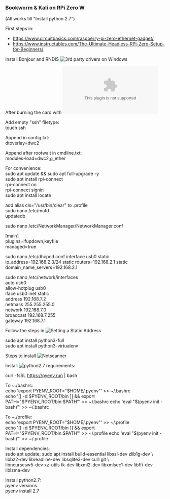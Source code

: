 ### Bookworm & Kali on RPi Zero W  
  
(All works till "Install python 2.7")

First steps in:  
 - https://www.circuitbasics.com/raspberry-pi-zero-ethernet-gadget/  
 - https://www.instructables.com/The-Ultimate-Headless-RPi-Zero-Setup-for-Beginners/  
  
Install Bonjour and RNDIS ![3rd party drivers](https://github.com/scripting-drafts/Distributions-Development/tree/main/Third%20Party) on Windows  
  
After burning the card with ![the official burner](https://downloads.raspberrypi.org/imager/imager_latest.exe)  
  
Add empty "ssh" filetype:  
touch ssh  
  
Append in config.txt:  
dtoverlay=dwc2  
  
Append after rootwait in cmdline.txt:  
modules-load=dwc2,g_ether  
   
For convenience:  
sudo apt update && sudo apt full-upgrade -y  
sudo apt install rpi-connect  
rpi-connect on  
rpi-connect signin  
sudo apt install locate    

add alias cls="/usr/bin/clear" to .profile  
sudo nano /etc/motd  
updatedb  
  
sudo nano /etc/NetworkManager/NetworkManager.conf
  
[main]  
   plugins=ifupdown,keyfile  
   managed=true  
  
sudo nano /etc/dhcpcd.conf
interface usb0
static ip_address=192.168.2.3/24
static routers=192.168.2.1
static domain_name_servers=192.168.2.1

sudo nano /etc/network/interfaces  
auto usb0  
allow-hotplug usb0  
iface usb0 inet static  
        address 192.168.7.2  
        netmask 255.255.255.0  
        network 192.168.7.0  
        broadcast 192.168.7.255  
        gateway 192.168.7.1  

Follow the steps in ![Setting a Static Address](https://raspberrypi.stackexchange.com/questions/145593/how-do-i-set-up-networking-on-raspberry-pi-os-bookworm)  
  
  
sudo apt install python3-full  
sudo apt install python3-virtualenv  

    
Steps to install ![Netscanner](https://github.com/Chleba/netscanner)  
  
Install ![python2.7 requirements](https://github.com/pyenv/pyenv?tab=readme-ov-file#a-getting-pyenv):  
  
curl -fsSL https://pyenv.run | bash  
  
To ~./bashrc:  
echo 'export PYENV_ROOT="$HOME/.pyenv"' >> ~/.bashrc  
echo '[[ -d $PYENV_ROOT/bin ]] && export PATH="$PYENV_ROOT/bin:$PATH"' >> ~/.bashrc  
echo 'eval "$(pyenv init - bash)"' >> ~/.bashrc  
  
To ~./profile:  
echo 'export PYENV_ROOT="$HOME/.pyenv"' >> ~/.profile  
echo '[[ -d $PYENV_ROOT/bin ]] && export PATH="$PYENV_ROOT/bin:$PATH"' >> ~/.profile  
echo 'eval "$(pyenv init - bash)"' >> ~/.profile  
  
Install dependencies:  
sudo apt update; sudo apt install build-essential libssl-dev zlib1g-dev \  
libbz2-dev libreadline-dev libsqlite3-dev curl git \  
libncursesw5-dev xz-utils tk-dev libxml2-dev libxmlsec1-dev libffi-dev liblzma-dev  
  
Install python2.7:  
pyenv versions  
pyenv install 2.7  
